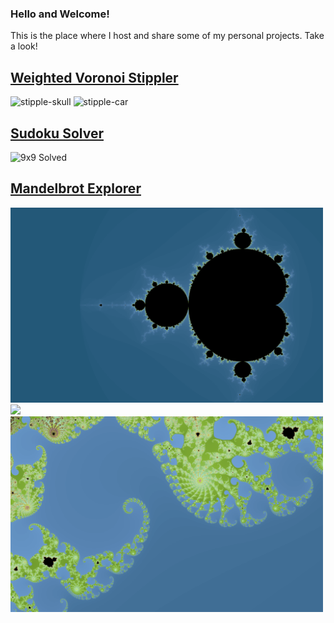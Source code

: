 ### Hello and Welcome!

This is the place where I host and share some of my personal projects. Take a look!

## [Weighted Voronoi Stippler](https://github.com/jmielc2/Weighted-Voronoi-Stippling)

<img width="286" alt="stipple-skull" src="https://github.com/user-attachments/assets/b8ee8bd7-8ca8-476e-a9bc-32bae77cf036">
<img width="439" alt="stipple-car" src="https://github.com/user-attachments/assets/2c84dc51-f653-438b-b282-001e37f73986">

## [Sudoku Solver](https://github.com/jmielc2/Sudoku-Solver)

<img width="500" alt="9x9 Solved" src="https://github.com/user-attachments/assets/ff59ee8d-625d-4f93-8369-973f4e1f6f8b" />

## [Mandelbrot Explorer](https://github.com/jmielc2/Mandelbrot-Explorer)

<img width="500" src="https://github.com/jmielc2/Mandelbrot-Explorer/blob/main/Documents/big-picture-view.png?raw=true" />
<img width="500" src="https://github.com/jmielc2/Mandelbrot-Explorer/blob/main/Documents/double-spirals.png?raw=true" />
<img width="500" src="https://github.com/jmielc2/Mandelbrot-Explorer/blob/main/Documents/curls.png?raw=true" />
